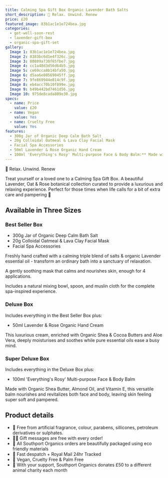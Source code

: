 ```yaml
---
title: Calming Spa Gift Box Organic Lavender Bath Salts
short_description: 🌿 Relax. Unwind. Renew
price: £20
featured_image: 83b1ac1e1e724bea.jpg
categories:
  - get-well-soon-rest
  - lavender-gift-box
  - organic-spa-gift-set
gallery:
  Image 1: 83b1ac1e1e724bea.jpg
  Image 2: 8383bc6d1e4f326c.jpg
  Image 3: 80809a730f65fbe7.jpg
  Image 4: cc1a48d3d56d64b5.jpg
  Image 5: ce69cca8b14bfa50.jpg
  Image 6: d5aa6e80569045ff.jpg
  Image 7: 9fe869944e814c9f.jpg
  Image 8: eb4acc70b10f899e.jpg
  Image 9: b49b442bd7461d56.jpg
  Image 10: 975de8cada889e30.jpg
specs:
  - name: Price
    value: £20
  - name: Vegan
    value: Yes
  - name: Cruelty Free
    value: Yes
features:
  - 300g Jar of Organic Deep Calm Bath Salt
  - 20g Colloidal Oatmeal & Lava Clay Facial Mask
  - Facial Spa Accessories
  - 50ml Lavender & Rose Organic Hand Cream
  - 100ml 'Everything's Rosy' Multi-purpose Face & Body Balm:** Made with Organic Shea Butter, Almond Oil, and Vitamin E, this versatile balm nourishes and revitalizes both face and body, leaving skin feeling super soft and pampered.
---
```


🌿 Relax. Unwind. Renew

Treat yourself or a loved one to a Calming Spa Gift Box. A beautiful Lavender, Oat & Rose botanical collection curated to provide a luxurious and relaxing experience. Perfect for those times when life calls for a bit of extra care and pampering 💜

## Available in Three Sizes

### Best Seller Box

- 300g Jar of Organic Deep Calm Bath Salt
- 20g Colloidal Oatmeal & Lava Clay Facial Mask
- Facial Spa Accessories

Freshly hand crafted with a calming triple blend of salts & organic Lavender essential oil - transform an ordinary bath into a sanctuary of relaxation.

A gently soothing mask that calms and nourishes skin, enough for 4 applications.

Includes a natural mixing bowl, spoon, and muslin cloth for the complete spa-inspired experience.

### Deluxe Box

Includes everything in the Best Seller Box plus:

- 50ml Lavender & Rose Organic Hand Cream

This luxurious cream, enriched with Organic Shea & Cocoa Butters and Aloe Vera, deeply moisturises and soothes while pure essential oils ease a busy mind.

### Super Deluxe Box

Includes everything in the Deluxe Box plus:

- 100ml 'Everything's Rosy' Multi-purpose Face & Body Balm

Made with Organic Shea Butter, Almond Oil, and Vitamin E, this versatile balm nourishes and revitalizes both face and body, leaving skin feeling super soft and pampered.

## Product details

* 🌺 Free from artificial fragrance, colour, parabens, sillicones, petroleum derivatives or sulphates.
* ✍🏼 Gift messages are free with every order!
* 🌿 All Southport Organics orders are beautifully packaged using eco friendly materials
* 📮 Fast despatch + Royal Mail 24hr Tracked
* 🐰 Vegan, Cruelty Free & Palm Free
* 🐾 With your support, Southport Organics donates £50 to a different animal charity each month